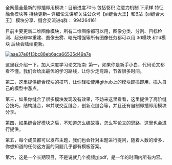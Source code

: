 全网最全最新的即插即用模块：目前进度70％
包括卷积 注意力机制 下采样 特征融合模块等
持续更新~
详细论文讲解关注公众号【ai缝合大王】和B站【ai缝合大王】
模块分享、缝合交流进q群：
994264161

目前主要更新二维图像模块，所有二维图像都可以用，图像分类、分割、目标检测、超分辨率重建、图像去雾、暗光增强等所有图像任务都可以用   3d模块 和1d模块 后续会陆续更新。

[![aae37e8f13bc88eb6aca66535d49a7e](https://github.com/user-attachments/assets/5ef15cf3-745b-4cab-ab19-7d0147bfcd24)](https://github.com/ai-dawang/PlugNPlay-Modules/blob/b3b8238940bf31c50020c81279a15250e8419c8a/assets/18b0c599180d157e714daf7f21b1fdc.jpg)

这里我介绍一下，加入深度学习论文指南:
第一，如果你是新手小白，代码论文都看不懂，我们会给出最优的学习路线，让你少走弯路，节省很多时间。

第二，这里提供缝合模块的技巧，让你轻松使用github上的模块即插即用，插入自己的模型中涨点。

第三，如果你缝合了很多模块发现没有效果，不妨来这里看看，这里提供了高阶缝合技巧，结构缝合，串并联交互缝合，创新点缝合等，并且还有自制即插即用模块分享。

第四，如果缝合好模块之后，不知道怎么编故事，怎么写论文的思路，这里也会进行提供。

第五，每个成员都可以发布主题，我们也会针对主题进行提问，随着人数的增多，你想知道的任何这方面的问题几乎都有模板答案。

第六，这是一个长期项目，不是说就几个视频加pdf，是一年的时间内所有内容。
